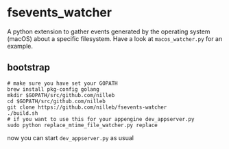 # fsevents_watcher
A python extension to gather events generated by the operating system (macOS) about a specific filesystem.
Have a look at `macos_watcher.py` for an example.

## bootstrap
```
# make sure you have set your GOPATH
brew install pkg-config golang
mkdir $GOPATH/src/github.com/nilleb
cd $GOPATH/src/github.com/nilleb
git clone https://github.com/nilleb/fsevents-watcher
./build.sh
# if you want to use this for your appengine dev_appserver.py
sudo python replace_mtime_file_watcher.py replace
```
now you can start `dev_appserver.py` as usual
